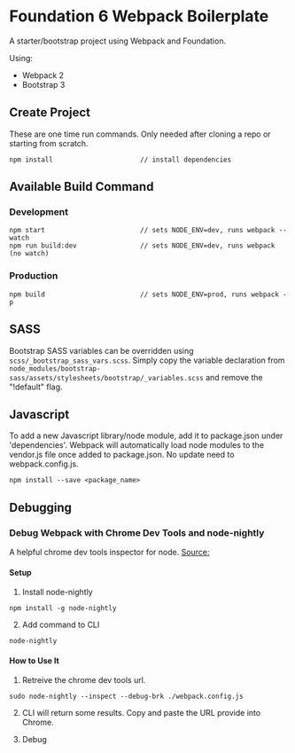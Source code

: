 
# Foundation 6 Webpack Boilerplate
A starter/bootstrap project using Webpack and Foundation.

Using:
- Webpack 2
- Bootstrap 3


## Create Project
These are one time run commands. Only needed after cloning a repo or starting from scratch.
```
npm install                      // install dependencies
```

## Available Build Command

### Development
```
npm start                        // sets NODE_ENV=dev, runs webpack --watch
npm run build:dev                // sets NODE_ENV=dev, runs webpack (no watch)
```

### Production
```
npm build                        // sets NODE_ENV=prod, runs webpack -p
```


## SASS

Bootstrap SASS variables can be overridden using ```scss/_bootstrap_sass_vars.scss```. Simply copy the variable declaration from
```node_modules/bootstrap-sass/assets/stylesheets/bootstrap/_variables.scss``` and remove the "!default" flag.


## Javascript

To add a new Javascript library/node module, add it to package.json under 'dependencies'. Webpack will automatically
load node modules to the vendor.js file once added to package.json. No update need to webpack.config.js.
```
npm install --save <package_name>
```



## Debugging

### Debug Webpack with Chrome Dev Tools and node-nightly

A helpful chrome dev tools inspector for node.
[Source:](https://medium.com/webpack/webpack-bits-learn-and-debug-webpack-with-chrome-dev-tools-da1c5b19554)

#### Setup

1. Install node-nightly

```npm install -g node-nightly```

2. Add command to CLI

```node-nightly```

#### How to Use It

1. Retreive the chrome dev tools url.

```sudo node-nightly --inspect --debug-brk ./webpack.config.js```

2. CLI will return some results. Copy and paste the URL provide into Chrome.

3. Debug

